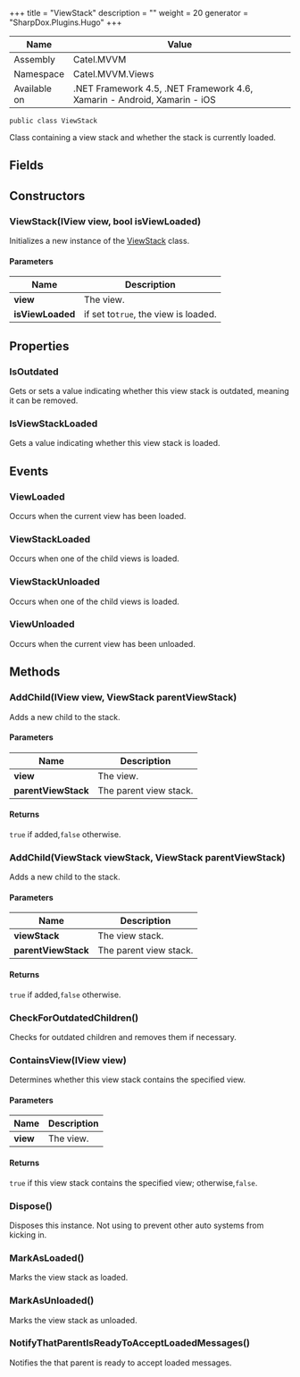 

+++
title = "ViewStack" 
description = ""
weight = 20
generator = "SharpDox.Plugins.Hugo"
+++

Name|Value
---|---
Assembly|Catel.MVVM
Namespace|Catel.MVVM.Views
Available on|.NET Framework 4.5, .NET Framework 4.6, Xamarin - Android, Xamarin - iOS

```
public class ViewStack
```

Class containing a view stack and whether the stack is currently loaded.

## Fields

## Constructors

### ViewStack(IView view, bool isViewLoaded)

Initializes a new instance of the [ViewStack](#) class.

#### Parameters

Name|Description
---|---
**view**|The view.
**isViewLoaded**|if set to`true`, the view is loaded.

## Properties

### IsOutdated

Gets or sets a value indicating whether this view stack is outdated, meaning it can be removed.

### IsViewStackLoaded

Gets a value indicating whether this view stack is loaded.

## Events

### ViewLoaded

Occurs when the current view has been loaded.

### ViewStackLoaded

Occurs when one of the child views is loaded.

### ViewStackUnloaded

Occurs when one of the child views is loaded.

### ViewUnloaded

Occurs when the current view has been unloaded.

## Methods

### AddChild(IView view, ViewStack parentViewStack)

Adds a new child to the stack.

#### Parameters

Name|Description
---|---
**view**|The view.
**parentViewStack**|The parent view stack.

#### Returns

`true` if added,`false` otherwise.

### AddChild(ViewStack viewStack, ViewStack parentViewStack)

Adds a new child to the stack.

#### Parameters

Name|Description
---|---
**viewStack**|The view stack.
**parentViewStack**|The parent view stack.

#### Returns

`true` if added,`false` otherwise.

### CheckForOutdatedChildren()

Checks for outdated children and removes them if necessary.

### ContainsView(IView view)

Determines whether this view stack contains the specified view.

#### Parameters

Name|Description
---|---
**view**|The view.

#### Returns

`true` if this view stack contains the specified view; otherwise,`false`.

### Dispose()

Disposes this instance. Not using to prevent other auto systems from kicking in.

### MarkAsLoaded()

Marks the view stack as loaded.

### MarkAsUnloaded()

Marks the view stack as unloaded.

### NotifyThatParentIsReadyToAcceptLoadedMessages()

Notifies the that parent is ready to accept loaded messages.

